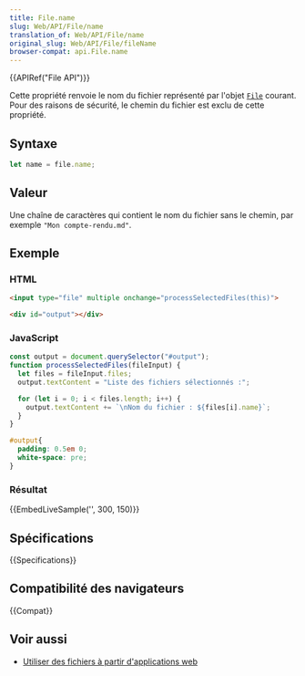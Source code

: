```yaml
---
title: File.name
slug: Web/API/File/name
translation_of: Web/API/File/name
original_slug: Web/API/File/fileName
browser-compat: api.File.name
---
```

{{APIRef("File API")}}

Cette propriété renvoie le nom du fichier représenté par l'objet [`File`](/fr/docs/Web/API/File) courant. Pour des raisons de sécurité, le chemin du fichier est exclu de cette propriété.

## Syntaxe

```js
let name = file.name;
```

## Valeur

Une chaîne de caractères qui contient le nom du fichier sans le chemin, par exemple `"Mon compte-rendu.md"`.

## Exemple

### HTML

```html
<input type="file" multiple onchange="processSelectedFiles(this)">

<div id="output"></div>
```

### JavaScript

```js
const output = document.querySelector("#output");
function processSelectedFiles(fileInput) {
  let files = fileInput.files;
  output.textContent = "Liste des fichiers sélectionnés :";

  for (let i = 0; i < files.length; i++) {
    output.textContent += `\nNom du fichier : ${files[i].name}`;
  }
}
```

```css hidden
#output{
  padding: 0.5em 0;
  white-space: pre;
}
```

### Résultat

{{EmbedLiveSample('', 300, 150)}}

## Spécifications

{{Specifications}}

## Compatibilité des navigateurs

{{Compat}}

## Voir aussi

- [Utiliser des fichiers à partir d'applications web](/fr/docs/Web/API/File/Using_files_from_web_applications)
